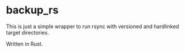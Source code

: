 # backup_rs

This is just a simple wrapper to run rsync with versioned and hardlinked target directories.

Written in Rust.